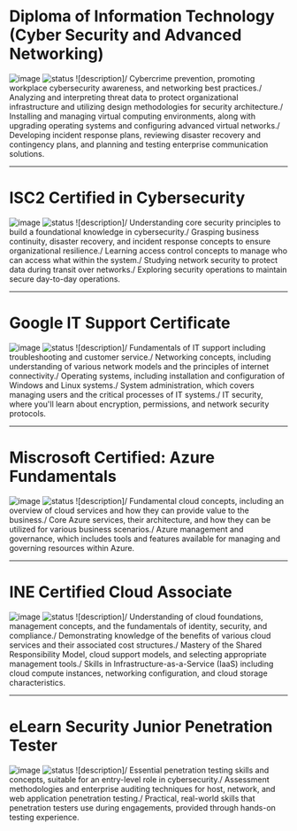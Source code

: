 # Diploma of Information Technology (Cyber Security and Advanced Networking)
![image](/certifications/MONARCH.png)
![status](45%)
![description]/ Cybercrime prevention, promoting workplace cybersecurity awareness, and networking best practices./ Analyzing and interpreting threat data to protect organizational infrastructure and utilizing design methodologies for security architecture./ Installing and managing virtual computing environments, along with upgrading operating systems and configuring advanced virtual networks./ Developing incident response plans, reviewing disaster recovery and contingency plans, and planning and testing enterprise communication solutions.

---

# ISC2 Certified in Cybersecurity
![image](/certifications/CC.png)
![status](100%)
![description]/ Understanding core security principles to build a foundational knowledge in cybersecurity./ Grasping business continuity, disaster recovery, and incident response concepts to ensure organizational resilience./ Learning access control concepts to manage who can access what within the system./ Studying network security to protect data during transit over networks./ Exploring security operations to maintain secure day-to-day operations.

---

# Google IT Support Certificate
![image](/certifications/GITSC.png)
![status](100%)
![description]/ Fundamentals of IT support including troubleshooting and customer service./ Networking concepts, including understanding of various network models and the principles of internet connectivity./ Operating systems, including installation and configuration of Windows and Linux systems./ System administration, which covers managing users and the critical processes of IT systems./ IT security, where you'll learn about encryption, permissions, and network security protocols.

---

# Miscrosoft Certified: Azure Fundamentals
![image](/certifications/AZ0.svg)
![status](25%)
![description]/ Fundamental cloud concepts, including an overview of cloud services and how they can provide value to the business./ Core Azure services, their architecture, and how they can be utilized for various business scenarios./ Azure management and governance, which includes tools and features available for managing and governing resources within Azure.

---

# INE Certified Cloud Associate
![image](/certifications/ICCA.png)
![status](25%)
![description]/ Understanding of cloud foundations, management concepts, and the fundamentals of identity, security, and compliance./ Demonstrating knowledge of the benefits of various cloud services and their associated cost structures./ Mastery of the Shared Responsibility Model, cloud support models, and selecting appropriate management tools./ Skills in Infrastructure-as-a-Service (IaaS) including cloud compute instances, networking configuration, and cloud storage characteristics.

---

# eLearn Security Junior Penetration Tester
![image](/certifications/EJPT.png)
![status](70%)
![description]/ Essential penetration testing skills and concepts, suitable for an entry-level role in cybersecurity./ Assessment methodologies and enterprise auditing techniques for host, network, and web application penetration testing./ Practical, real-world skills that penetration testers use during engagements, provided through hands-on testing experience.

